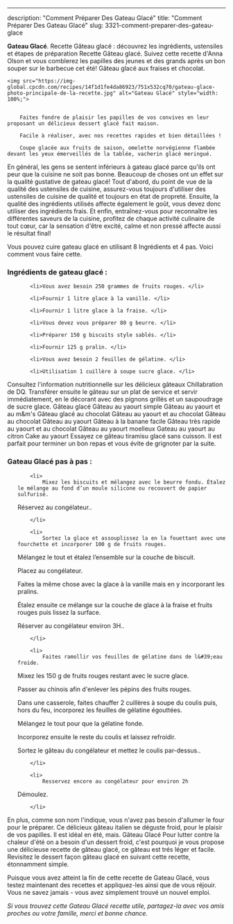 ---
description: "Comment Préparer Des Gateau Glacé"
title: "Comment Préparer Des Gateau Glacé"
slug: 3321-comment-preparer-des-gateau-glace

<p>
	<strong>Gateau Glacé</strong>. 
	Recette Gâteau glacé : découvrez les ingrédients, ustensiles et étapes de préparation Recette Gâteau glacé. Suivez cette recette d&#39;Anna Olson et vous comblerez les papilles des jeunes et des grands après un bon souper sur le barbecue cet été! Gâteau glacé aux fraises et chocolat.
</p>
<p>
	
	<img src="https://img-global.cpcdn.com/recipes/14f1d1fe4da86923/751x532cq70/gateau-glace-photo-principale-de-la-recette.jpg" alt="Gateau Glacé" style="width: 100%;">
	
	
		Faites fondre de plaisir les papilles de vos convives en leur proposant un délicieux dessert glacé fait maison.
	
		Facile à réaliser, avec nos recettes rapides et bien détaillées !
	
		Coupe glacée aux fruits de saison, omelette norvégienne flambée devant les yeux émerveillés de la tablée, vacherin glacé meringué.
	
</p>

En général, les gens se sentent inférieurs à gateau glacé parce qu'ils ont peur que la cuisine ne soit pas bonne. Beaucoup de choses ont un effet sur la qualité gustative de gateau glacé! Tout d'abord, du point de vue de la qualité des ustensiles de cuisine, assurez-vous toujours d'utiliser des ustensiles de cuisine de qualité et toujours en état de propreté. Ensuite, la qualité des ingrédients utilisés affecte également le goût, vous devez donc utiliser des ingrédients frais. Et enfin, entraînez-vous pour reconnaître les différentes saveurs de la cuisine, profitez de chaque activité culinaire de tout cœur, car la sensation d'être excité, calme et non pressé affecte aussi le résultat final!

<!--inarticleads1-->

Vous pouvez cuire gateau glacé en utilisant 8 Ingrédients et 4 pas. Voici comment vous faire cette.

<h3>Ingrédients de gateau glacé :</h3>

<ol>
	
		<li>Vous avez besoin 250 grammes de fruits rouges. </li>
	
		<li>Fournir 1 litre glace à la vanille. </li>
	
		<li>Fournir 1 litre glace à la fraise. </li>
	
		<li>Vous devez vous préparer 80 g beurre. </li>
	
		<li>Préparer 150 g biscuits style sablés. </li>
	
		<li>Fournir 125 g pralin. </li>
	
		<li>Vous avez besoin 2 feuilles de gélatine. </li>
	
		<li>Utilisation 1 cuillère à soupe sucre glace. </li>
	
</ol>

Consultez l&#39;information nutritionnelle sur les délicieux gâteaux Chillabration de DQ. Transférer ensuite le gâteau sur un plat de service et servir immédiatement, en le décorant avec des pignons grillés et un saupoudrage de sucre glace. Gâteau glacé Gâteau au yaourt simple Gâteau au yaourt et au m&amp;m&#39;s Gâteau glacé au chocolat Gâteau au yaourt et au chocolat Gâteau au chocolat Gâteau au yaourt Gâteau à la banane facile Gâteau très rapide au yaourt et au chocolat Gâteau au yaourt moelleux Gateau au yaourt au citron Cake au yaourt Essayez ce gâteau tiramisu glacé sans cuisson. Il est parfait pour terminer un bon repas et vous évite de grignoter par la suite. 

<!--inarticleads2-->

<h3>Gateau Glacé pas à pas :</h3>

<ol>
	
		<li>
			Mixez les biscuits et mélangez avec le beurre fondu. Étalez le mélange au fond d’un moule silicone ou recouvert de papier sulfurisé.

Réservez au congélateur..
			
			
		</li>
	
		<li>
			Sortez la glace et assouplissez la en la fouettant avec une fourchette et incorporer 100 g de fruits rouges.

Mélangez le tout et étalez l’ensemble sur la couche de biscuit.

Placez au congélateur.

Faites la même chose avec la glace à la vanille mais en y incorporant les pralins.

Étalez ensuite ce mélange sur la couche de glace à la fraise et fruits rouges puis lissez la surface.

Réserver au congélateur environ 3H..
			
			
		</li>
	
		<li>
			Faites ramollir vos feuilles de gélatine dans de l&#39;eau froide.

Mixez les 150 g de fruits rouges restant avec le sucre glace.

Passer au chinois afin d&#39;enlever les pépins des fruits rouges.

Dans une casserole, faites chauffer 2 cuillères à soupe du coulis puis, hors du feu, incorporez les feuilles de gélatine égouttées.

Mélangez le tout pour que la gélatine fonde.

Incorporez ensuite le reste du coulis et laissez refroidir.

Sortez le gâteau du congélateur et mettez le coulis par-dessus..
			
			
		</li>
	
		<li>
			Resservez encore au congélateur pour environ 2h

Démoulez.
			
			
		</li>
	
</ol>

En plus, comme son nom l&#39;indique, vous n&#39;avez pas besoin d&#39;allumer le four pour le préparer. Ce délicieux gâteau italien se déguste froid, pour le plaisir de vos papilles. Il est idéal en été, mais. Gâteau Glacé Pour lutter contre la chaleur d&#39;été on a besoin d&#39;un dessert froid, c&#39;est pourquoi je vous propose une délicieuse recette de gâteau glacé, ce gâteau est trés léger et facile. Revisitez le dessert façon gâteau glacé en suivant cette recette, étonnamment simple. 

<!--inarticleads1-->

<p>
Puisque vous avez atteint la fin de cette recette de Gateau Glacé, vous testez maintenant des recettes et appliquez-les ainsi que de vous réjouir. Vous ne savez jamais - vous avez simplement trouvé un nouvel emploi.
</p>

<p>
<i>Si vous trouvez cette Gateau Glacé recette utile, partagez-la avec vos amis proches ou votre famille, merci et bonne chance.</i>
</p>
